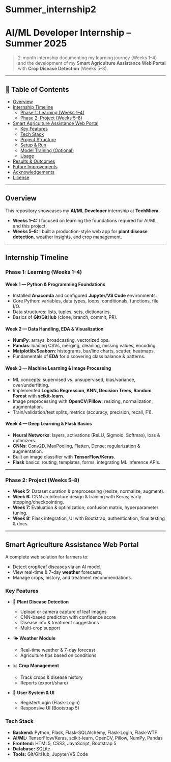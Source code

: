 # Summer_internship2
# AI/ML Developer Internship – Summer 2025
> 2-month internship documenting my learning journey (Weeks 1–4) and the development of my **Smart Agriculture Assistance Web Portal** with **Crop Disease Detection** (Weeks 5–8).

---

## 📑 Table of Contents
- [Overview](#overview)
- [Internship Timeline](#internship-timeline)
  - [Phase 1: Learning (Weeks 1–4)](#phase-1-learning-weeks-1–4)
  - [Phase 2: Project (Weeks 5–8)](#phase-2-project-weeks-5–8)
- [Smart Agriculture Assistance Web Portal](#smart-agriculture-assistance-web-portal)
  - [Key Features](#key-features)
  - [Tech Stack](#tech-stack)
  - [Project Structure](#project-structure)
  - [Setup & Run](#setup--run)
  - [Model Training (Optional)](#model-training-optional)
  - [Usage](#usage)
- [Results & Outcomes](#results--outcomes)
- [Future Improvements](#future-improvements)
- [Acknowledgements](#acknowledgements)
- [License](#license)

---

## Overview
This repository showcases my **AI/ML Developer** internship at **TechMicra**.  
- **Weeks 1–4:** I focused on learning the foundations required for AI/ML and this project.  
- **Weeks 5–8:** I built a production-style web app for **plant disease detection**, weather insights, and crop management.

---

## Internship Timeline

### Phase 1: Learning (Weeks 1–4)

#### Week 1 — Python & Programming Foundations
- Installed **Anaconda** and configured **Jupyter/VS Code** environments.
- Core Python: variables, data types, loops, conditionals, functions, file I/O.
- Data structures: lists, tuples, sets, dictionaries.
- Basics of **Git/GitHub** (clone, branch, commit, PR).

#### Week 2 — Data Handling, EDA & Visualization
- **NumPy**: arrays, broadcasting, vectorized ops.
- **Pandas**: loading CSVs, merging, cleaning, missing values, encoding.
- **Matplotlib**/**Seaborn**: histograms, bar/line charts, scatter, heatmaps.
- Fundamentals of **EDA** for discovering class balance & patterns.

#### Week 3 — Machine Learning & Image Processing
- ML concepts: supervised vs. unsupervised, bias/variance, over/underfitting.
- Implemented **Logistic Regression, KNN, Decision Trees, Random Forest** with **scikit-learn**.
- Image preprocessing with **OpenCV**/**Pillow**: resizing, normalization, augmentation.
- Train/validation/test splits, metrics (accuracy, precision, recall, F1).

#### Week 4 — Deep Learning & Flask Basics
- **Neural Networks**: layers, activations (ReLU, Sigmoid, Softmax), loss & optimizers.
- **CNNs**: Conv2D, MaxPooling, Flatten, Dense; regularization & augmentation.
- Built an image classifier with **TensorFlow/Keras**.
- **Flask** basics: routing, templates, forms, integrating ML inference APIs.

---

### Phase 2: Project (Weeks 5–8)

- **Week 5:** Dataset curation & preprocessing (resize, normalize, augment).
- **Week 6:** CNN architecture design & training with Keras; early stopping/checkpointing.
- **Week 7:** Evaluation & optimization; confusion matrix, hyperparameter tuning.
- **Week 8:** Flask integration, UI with Bootstrap, authentication, final testing & docs.

---

## Smart Agriculture Assistance Web Portal

A complete web solution for farmers to:
- Detect crop/leaf diseases via an AI model,
- View real-time & 7-day **weather** forecasts,
- Manage crops, history, and treatment recommendations.


### Key Features
- 🌿 **Plant Disease Detection**
  - Upload or camera capture of leaf images
  - CNN-based prediction with confidence score
  - Disease info & treatment suggestions
  - Multi-crop support

- 🌤 **Weather Module**
  - Real-time weather & 7-day forecast
  - Agriculture tips based on conditions

- 📊 **Crop Management**
  - Track crops & disease history
  - Reports (export/share)

- 🔐 **User System & UI**
  - Register/Login (Flask-Login)
  - Responsive UI (Bootstrap 5)

### Tech Stack
- **Backend:** Python, Flask, Flask-SQLAlchemy, Flask-Login, Flask-WTF
- **AI/ML:** TensorFlow/Keras, scikit-learn, OpenCV, Pillow, NumPy, Pandas
- **Frontend:** HTML5, CSS3, JavaScript, Bootstrap 5
- **Database:** SQLite
- **Tools:** Git/GitHub, Jupyter/VS Code
